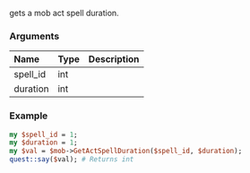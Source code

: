 gets a mob act spell duration.
### Arguments
**Name**|**Type**|**Description**
:---|:---|:---
spell_id|int|
duration|int|

### Example

```perl
my $spell_id = 1;
my $duration = 1;
my $val = $mob->GetActSpellDuration($spell_id, $duration);
quest::say($val); # Returns int
```